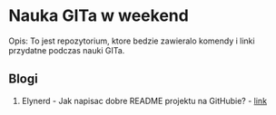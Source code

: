 #  Nauka GITa w weekend

Opis: To jest repozytorium, ktore bedzie zawieralo komendy i linki przydatne podczas nauki GITa.

## Blogi
1. Elynerd - Jak napisac dobre README projektu na GitHubie? - [link](https://www.flynerd.pl/2018/06/jak-napisac-dobre-readme-projektu-na-githubie.html)
